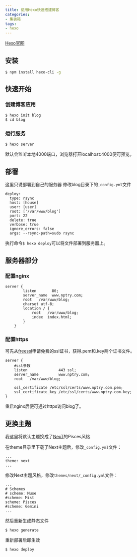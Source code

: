 ```yaml
---
title: 使用Hexo快速搭建博客
categories:
- 集装箱
tags:
- hexo
---
```

[Hexo官网](https://hexo.io/)

## 安装
``` bash
$ npm install hexo-cli -g
```

## 快速开始

### 创建博客应用

``` bash
$ hexo init blog
$ cd blog
```

### 运行服务

``` bash
$ hexo server
```
默认会监听本地4000端口，浏览器打开localhost:4000便可预览。

## 部署
这里只说部署到自己的服务器
修改blog目录下的`_config.yml`文件
```
deploy:
  type: rsync
  host: [house]
  user: [user]
  root: ['/var/www/blog']
  port: 22
  delete: true
  verbose: true
  ignore_errors: false
  args: --rsync-path=sudo rsync
```

执行命令`$ hexo deploy`可以将文件部署到服务器上。

## 服务器部分

### 配置nginx
```
server {
        listen       80;
        server_name  www.nptry.com;
        root   /var/www/blog;
        charset utf-8;
        location / {
            root   /var/www/blog;
            index  index.html;
        }
    }
```

### 配置https
可先从[freessl](https://freessl.cn/)申请免费的ssl证书，获得.pem和.key两个证书文件。
```
server {
    #ssl参数
    listen              443 ssl;
    server_name         www.nptry.com;
    root   /var/www/blog;

    ssl_certificate /etc/ssl/certs/www.nptry.com.pem;
    ssl_certificate_key /etc/ssl/certs/www.nptry.com.key;
}
```
重启nginx后便可通过https访问blog了。

## 更换主题
我这里将默认主题换成了[NexT](https://github.com/iissnan/hexo-theme-next)的Pisces风格

在theme目录里下载了Next主题后，修改`_config.yml`文件：
```
...
theme: next
...
```
修改Next主题风格，修改`themes/next/_config.yml`文件：
```
...
# Schemes
# scheme: Muse
#scheme: Mist
scheme: Pisces
#scheme: Gemini
...
```
然后重新生成静态文件
```
$ hexo generate
```
重新部署后即生效
```
$ hexo deploy
```




